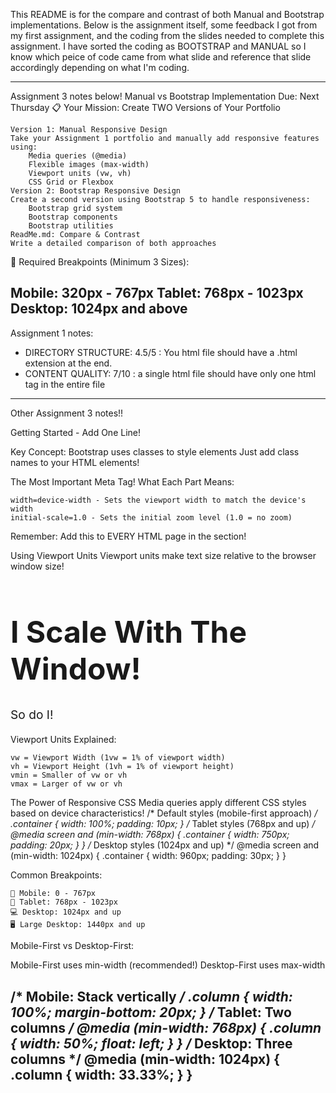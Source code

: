 This README is for the compare and contrast of both Manual and Bootstrap implementations. 
Below is the assignment itself, some feedback I got from my first assignment, and the coding from the slides needed to complete this assignment.
I have sorted the coding as BOOTSTRAP and MANUAL so I know which peice of code came from what slide and reference that slide accordingly depending on what I'm coding.


------------------------------------------------------------------
Assignment 3 notes below!
Manual vs Bootstrap Implementation
Due: Next Thursday
📋 Your Mission: Create TWO Versions of Your Portfolio

    Version 1: Manual Responsive Design
    Take your Assignment 1 portfolio and manually add responsive features using:
        Media queries (@media)
        Flexible images (max-width)
        Viewport units (vw, vh)
        CSS Grid or Flexbox
    Version 2: Bootstrap Responsive Design
    Create a second version using Bootstrap 5 to handle responsiveness:
        Bootstrap grid system
        Bootstrap components
        Bootstrap utilities
    ReadMe.md: Compare & Contrast
    Write a detailed comparison of both approaches

📱 Required Breakpoints (Minimum 3 Sizes):

Mobile: 320px - 767px
Tablet: 768px - 1023px
Desktop: 1024px and above
----------------------------------------
Assignment 1 notes:
- DIRECTORY STRUCTURE: 4.5/5 : You html file should have a .html extension at the end.
- CONTENT QUALITY: 7/10 : a single html file should have only one html tag in the entire file
----------------------------------------

Other Assignment 3 notes!!

Getting Started - Add One Line!

<link href="https://cdn.jsdelivr.net/npm/bootstrap@5.3.3/dist/css/bootstrap.min.css" 
      rel="stylesheet">
                
Key Concept: Bootstrap uses classes to style elements
Just add class names to your HTML elements!


The Most Important Meta Tag!
What Each Part Means:

    width=device-width - Sets the viewport width to match the device's width
    initial-scale=1.0 - Sets the initial zoom level (1.0 = no zoom)

 <meta name="viewport" content="width=device-width, initial-scale=1.0"> 
Remember: Add this to EVERY HTML page in the <head> section!

Using Viewport Units
Viewport units make text size relative to the browser window size!
<h1 style="font-size: 5vw;">I Scale With The Window!</h1> <p style="font-size: 2vw;">So do I!</p>
Viewport Units Explained:

    vw = Viewport Width (1vw = 1% of viewport width)
    vh = Viewport Height (1vh = 1% of viewport height)
    vmin = Smaller of vw or vh
    vmax = Larger of vw or vh


The Power of Responsive CSS
Media queries apply different CSS styles based on device characteristics!
/* Default styles (mobile-first approach) */ .container { width: 100%; padding: 10px; } /* Tablet styles (768px and up) */ @media screen and (min-width: 768px) { .container { width: 750px; padding: 20px; } } /* Desktop styles (1024px and up) */ @media screen and (min-width: 1024px) { .container { width: 960px; padding: 30px; } } 

Common Breakpoints:

    📱 Mobile: 0 - 767px
    📱 Tablet: 768px - 1023px
    💻 Desktop: 1024px and up
    🖥️ Large Desktop: 1440px and up

Mobile-First vs Desktop-First:

Mobile-First uses min-width (recommended!)
Desktop-First uses max-width

/* Mobile: Stack vertically */ .column { width: 100%; margin-bottom: 20px; } /* Tablet: Two columns */ @media (min-width: 768px) { .column { width: 50%; float: left; } } /* Desktop: Three columns */ @media (min-width: 1024px) { .column { width: 33.33%; } } 
------------------------------------------------------------------

